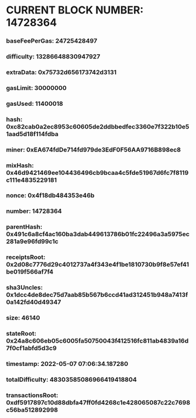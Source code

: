 # CURRENT BLOCK NUMBER: 14728364

### baseFeePerGas: 24725428497
### difficulty: 13286648830947927
### extraData: 0x75732d656173742d3131
### gasLimit: 30000000
### gasUsed: 11400018
### hash: 0xc82cab0a2ec8953c60605de2ddbbedfec3360e7f322b10e51aad5d18f114fdba
### miner: 0xEA674fdDe714fd979de3EdF0F56AA9716B898ec8
### mixHash: 0x46d9421469ee104436496cb9bcaa4c5fde51967d6fc7f8119c111e4835229181
### nonce: 0x4f18db484353e46b
### number: 14728364
### parentHash: 0x491c6a8cf4ac160ba3dab449613786b01fc22496a3a5975ec281a9e96fd99c1c
### receiptsRoot: 0x2d08c7776d29c4012737a4f343e4f1be1810730b9f8e57ef41be019f566af7f4
### sha3Uncles: 0x1dcc4de8dec75d7aab85b567b6ccd41ad312451b948a7413f0a142fd40d49347
### size: 46140
### stateRoot: 0x24a8c606eb05c6005fa50750043f412516fc811ab4839a16d7f0cf1abfd5d3c9
### timestamp: 2022-05-07 07:06:34.187280
### totalDifficulty: 48303585086966419418804
### transactionsRoot: 0xdf5917897c10d88dbfa47ff0fd4268c1e428065087c22c7698c56ba512892998
